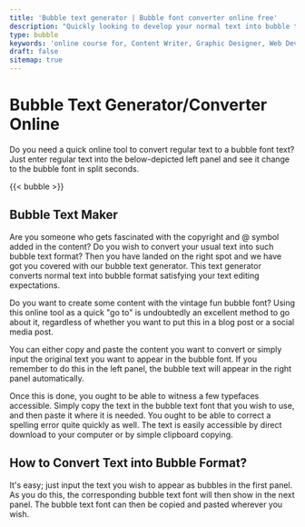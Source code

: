 ```yaml
---
title: 'Bubble text generator | Bubble font converter online free'
description: "Quickly looking to develop your normal text into bubble text online. how to change text bubble color on android. Bubble text for instagram"
type: bubble
keywords: 'online course for, Content Writer, Graphic Designer, Web Developer, Software Engineer, Frontend Developer graphic designer, UI designer, digital marketing'
draft: false
sitemap: true
---
```


# Bubble Text Generator/Converter Online

Do you need a quick online tool to convert regular text to a bubble font text? Just enter regular text into the below-depicted left panel and see it change to the bubble font in split seconds.

{{< bubble >}}

## Bubble Text Maker

Are you someone who gets fascinated with the copyright and @ symbol added in the content? Do you wish to convert your usual text into such bubble text format? Then you have landed on the right spot and we have got you covered with our bubble text generator. This text generator converts normal text into bubble format satisfying your text editing expectations. 

Do you want to create some content with the vintage fun bubble font? Using this online tool as a quick "go to" is undoubtedly an excellent method to go about it, regardless of whether you want to put this in a blog post or a social media post.

You can either copy and paste the content you want to convert or simply input the original text you want to appear in the bubble font. If you remember to do this in the left panel, the bubble text will appear in the right panel automatically.

Once this is done, you ought to be able to witness a few typefaces accessible. Simply copy the text in the bubble text font that you wish to use, and then paste it where it is needed. You ought to be able to correct a spelling error quite quickly as well. The text is easily accessible by direct download to your computer or by simple clipboard copying.

## How to Convert Text into Bubble Format?

It's easy; just input the text you wish to appear as bubbles in the first panel. As you do this, the corresponding bubble text font will then show in the next panel. The bubble text font can then be copied and pasted wherever you wish.
